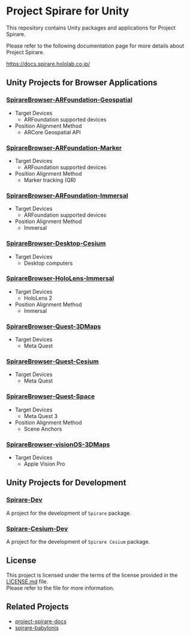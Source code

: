 # Project Spirare for Unity

This repository contains Unity packages and applications for Project Spirare.

Please refer to the following documentation page for more details about Project Spirare.

https://docs.spirare.hololab.co.jp/

## Unity Projects for Browser Applications

### [SpirareBrowser-ARFoundation-Geospatial](./unity/SpirareBrowser-ARFoundation-Geospatial)

- Target Devices
  - ARFoundation supported devices
- Position Alignment Method
  - ARCore Geospatial API

### [SpirareBrowser-ARFoundation-Marker](./unity/SpirareBrowser-ARFoundation-Marker)

- Target Devices
  - ARFoundation supported devices
- Position Alignment Method
  - Marker tracking (QR)

### [SpirareBrowser-ARFoundation-Immersal](./unity/SpirareBrowser-ARFoundation-Immersal)

- Target Devices
  - ARFoundation supported devices
- Position Alignment Method
  - Immersal

### [SpirareBrowser-Desktop-Cesium](./unity/SpirareBrowser-Desktop-Cesium)

- Target Devices
  - Desktop computers

### [SpirareBrowser-HoloLens-Immersal](./unity/SpirareBrowser-HoloLens-Immersal)

- Target Devices
  - HoloLens 2
- Position Alignment Method
  - Immersal

### [SpirareBrowser-Quest-3DMaps](./unity/SpirareBrowser-Quest-3DMaps)

- Target Devices
  - Meta Quest

### [SpirareBrowser-Quest-Cesium](./unity/SpirareBrowser-Quest-Cesium)

- Target Devices
  - Meta Quest

### [SpirareBrowser-Quest-Space](./unity/SpirareBrowser-Quest-Space)

- Target Devices
  - Meta Quest 3
- Position Alignment Method
  - Scene Anchors

### [SpirareBrowser-visionOS-3DMaps](./unity/SpirareBrowser-visionOS-3DMaps)

- Target Devices
  - Apple Vision Pro

## Unity Projects for Development

### [Spirare-Dev](./unity/Spirare-Dev)

A project for the development of `Spirare` package.

### [Spirare-Cesium-Dev](./unity/Spirare-Cesium-Dev)

A project for the development of `Spirare Cesium` package.

## License

This project is licensed under the terms of the license provided in the [LICENSE.md](LICENSE.md) file.  
Please refer to the file for more information.

## Related Projects

- [project-spirare-docs](https://github.com/HoloLabInc/project-spirare-docs)
- [spirare-babylonjs](https://github.com/HoloLabInc/spirare-babylonjs)
